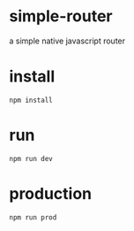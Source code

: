 # simple-router
a simple native javascript router

# install
```
npm install
```

# run
```
npm run dev
```

# production
```
npm run prod
```
